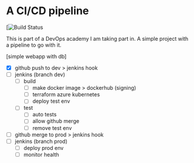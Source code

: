 # A CI/CD pipeline
[![Build Status](https://jenkins-gl.bluecom.dev/buildStatus/icon?job=final-project%2Fdev)

This is part of a DevOps academy I am taking part in. A simple project with a pipeline to go with it.

[simple webapp with db]
- [x] github push to dev > jenkins hook
- [ ] jenkins (branch dev)
  - [ ] build
    - [ ] make docker image > dockerhub (signing)
    - [ ] terraform azure kubernetes
    - [ ] deploy test env
  - [ ] test
    - [ ] auto tests
    - [ ] allow github merge
    - [ ] remove test env
- [ ] github merge to prod > jenkins hook
- [ ] jenkins (branch prod)
  - [ ] deploy prod env
  - [ ] monitor health
